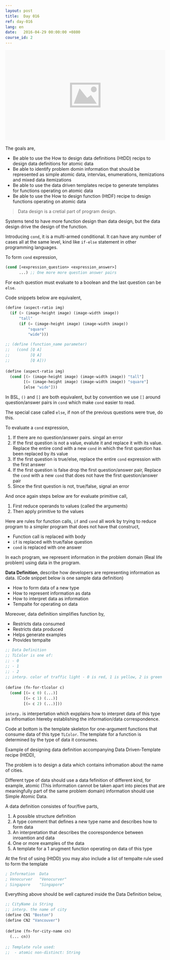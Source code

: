 ```yaml
---
layout: post
title:  Day 016
ref: day-016
lang: en
date:   2016-04-29 00:00:00 +0800
course_id: 2
---
```


![](/images/placeholder.png)

The goals are,

- Be able to use the How to design data definitions (HtDD) recips to design data definitions for atomic data
- Be able to identify problem domin information that should be represented as simple atomic data, intervlas, enumerations, itemizations and mixed data itemizations
- Be able to use the data driven templates recipe to generate templates for functions operating on atomic data
- Be able to use the How to design function (HtDF) recipe to design functions operating on atomic data

> Data design is a cretial part of program design.

Systems tend to have more function design than data design, but the data design drive the design of the function.


Introducing `cond`, it is a multi-armed conditional. It can have any number of cases all at the same level, kind like `if-else` statement in other programming languages.

To form `cond` expression,

```lisp
(cond [<expression_question> <expression_answer>]
      ...) ;; One more more question answer pairs
```

For each question must evaluate to a boolean and the last question can be `else`.

Code snippets below are equivalent,

```lisp
(define (aspect-ratio img)
  (if (> (image-height image) (image-width image))
      "tall"
	  (if (= (image-height image) (image-width image))
	      "square"
		  "wide")))
```

```lisp
;; (define (function_name parameter)
;;   (cond [Q A]
;;         [Q A]
;; 		   [Q A]))

(define (aspect-ratio img)
  (cond [(> (image-height image) (image-width image)) "tall"]
        [(= (image-height image) (image-width image)) "square"]
		[else "wide"]))
```

In BSL, `()` and `[]` are both equivalent, but by convention we use `[]` around question/answer pairs in `cond` which make `cond` easier to read.

The special case called `else`, if non of the previous questions were true, do this.

To evaluate a `cond` expression,

1. If there are no question/answer pairs. singal an error
1. If the first question is not a value, evalute it and replace it with its value. Replace the entire cond with a new `cond` in which the first question has been replaced by its value
1. If the first question is true/else, replace the entire `cond` expression with the first answer
1. If the first question is false drop the first question/answer pair, Replace the `cond` with a new `cond` that does not have the first question/answer pair
1. Since the first question is not, true/false, signal an error

And once again steps below are for evaluate primitive call,

1. First reduce operands to values (called the arguments)
1. Then apply primitive to the values

Here are rules for function calls, `if` and `cond` all work by trying to reduce program to a simpler program that does not have that construct,

- Function call is replaced with body
- `if` is replaced with true/false question
- `cond` is replaced with one answer


In each program, we represent information in the problem domain (Real life problem) using data in the program.


**Data Definition**, describe how developers are representing information as data. (Code snippet below is one sample data definition)

- How to form data of a new type
- How to represent information as data
- How to interpret data as information
- Tempalte for operating on data

Moreover, data definition simplifies function by,

- Restricts data consumed
- Restricts data produced
- Helps generate examples
- Provides tempalte

```lisp
;; Data Definition
;; TLColor is one of:
;; - 0
;; - 1
;; - 2
;; interp. color of traffic light - 0 is red, 1 is yellow, 2 is green

(define (fn-for-tlcolor c)
  (cond [(= c 0) (...)]
        [(= c 1) (...)]
	    [(= c 2) (...)]))
```

`interp.` is interpertation which expplains how to interpret data of this type as infromation htereby establishing the information/data correspondence.

Code at bottom is the template skeleton for one-argument functions that consume data of this type `TLColor`. The template for a function is determined by the type of data it consumes.

Example of designing data definition accompanying Data Driven-Template recipe (HtDD),

The problem is to design a data which contains infromation about the name of cities.

Different type of data should use a data fefinition of different kind, for example, atomic (This information cannot be taken apart into pieces that are meaningfully part of the same problem domain) information should use Simple Atomic Data.

A data definition consistes of four/five parts,

1. A possible structure definition
1. A type comment that defines a new type name and describes how to form data
1. An interpretation that describes the coorespondence between inroamtion and  data
1. One or more examples of the data
1. A template for a 1 arugment function operating on data of this type

At the first of using (HtDD) you may also include a list of tempalte rule used to form the template

```lisp
; Information  Data
; Venocurver   "Venocurver"
; Singapore    "Singapore"
```

Everything above should be well captured inside the Data Definition below,

```lisp
;; CityName is String
;; interp. the name of city
(define CN1 "Boston")
(define CN2 "Vancouver")

(define (fn-for-city-name cn)
  (... cn))

;; Template rule used:
;;  - atomic non-distinct: String
```


